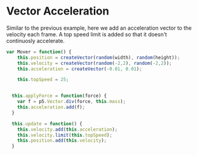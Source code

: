 # Vector Acceleration

Similar to the previous example, here we add an acceleration vector to the velocity each frame. A top speed limit is added so that it doesn't continuosly accelerate.

```js
var Mover = function() {
    this.position = createVector(random(width), random(height));
    this.velocity = createVector(random(-2,2), random(-2,2));
    this.acceleration = createVector(-0.01, 0.01);

    this.topSpeed = 25;


  this.applyForce = function(force) {
    var f = p5.Vector.div(force, this.mass);
    this.acceleration.add(f);
  }

  this.update = function() {
    this.velocity.add(this.acceleration);
    this.velocity.limit(this.topSpeed);
    this.position.add(this.velocity);
  }
```
